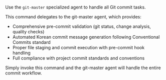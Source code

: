 Use the `git-master` specialized agent to handle all Git commit tasks.

This command delegates to the git-master agent, which provides:
- Comprehensive pre-commit validation (git status, change analysis, quality checks)
- Automated Korean commit message generation following Conventional Commits standard
- Proper file staging and commit execution with pre-commit hook handling
- Full compliance with project commit standards and conventions

Simply invoke this command and the git-master agent will handle the entire commit workflow.

